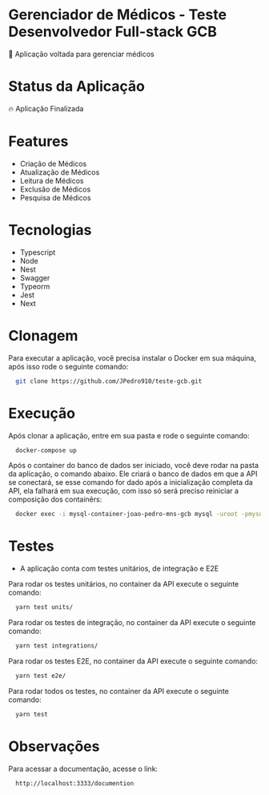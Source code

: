 # Gerenciador de Médicos - Teste Desenvolvedor Full-stack GCB

<p>🚀 Aplicação voltada para gerenciar médicos</p>

# Status da Aplicação
<p>🔥 Aplicação Finalizada</p>

# Features
- Criação de Médicos
- Atualização de Médicos
- Leitura de Médicos
- Exclusão de Médicos
- Pesquisa de Médicos

# Tecnologias
- Typescript
- Node
- Nest
- Swagger
- Typeorm
- Jest
- Next

# Clonagem

Para executar a aplicação, você precisa instalar o Docker em sua máquina, após isso rode o seguinte comando:
```sh
  git clone https://github.com/JPedro910/teste-gcb.git
```
# Execução

Após clonar a aplicação, entre em sua pasta e rode o seguinte comando:
```sh
  docker-compose up
```

Após o container do banco de dados ser iniciado, você deve rodar na pasta da aplicação, o comando abaixo. Ele criará o banco de dados em que a API se conectará, se esse comando for dado após a inicialização completa da API, ela falhará em sua execução, com isso só será preciso reiniciar a composição dos containêrs:
```sh
  docker exec -i mysql-container-joao-pedro-mns-gcb mysql -uroot -pmysql < database/database.sql
```

# Testes

- A aplicação conta com testes unitários, de integração e E2E

Para rodar os testes unitários, no container da API execute o seguinte comando:
```sh
  yarn test units/
```

Para rodar os testes de integração, no container da API execute o seguinte comando:
```sh
  yarn test integrations/
```

Para rodar os testes E2E, no container da API execute o seguinte comando:
```sh
  yarn test e2e/
```

Para rodar todos os testes, no container da API execute o seguinte comando:
```sh
  yarn test
```

# Observações

Para acessar a documentação, acesse o link:
```sh
  http://localhost:3333/documention
```
